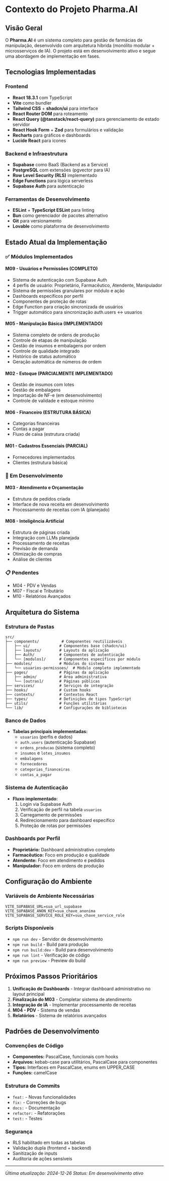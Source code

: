 # Contexto do Projeto Pharma.AI

## Visão Geral
O **Pharma.AI** é um sistema completo para gestão de farmácias de manipulação, desenvolvido com arquitetura híbrida (monólito modular + microsserviços de IA). O projeto está em desenvolvimento ativo e segue uma abordagem de implementação em fases.

## Tecnologias Implementadas

### Frontend
- **React 18.3.1** com TypeScript
- **Vite** como bundler
- **Tailwind CSS** + **shadcn/ui** para interface
- **React Router DOM** para roteamento
- **React Query (@tanstack/react-query)** para gerenciamento de estado servidor
- **React Hook Form** + **Zod** para formulários e validação
- **Recharts** para gráficos e dashboards
- **Lucide React** para ícones

### Backend e Infraestrutura
- **Supabase** como BaaS (Backend as a Service)
- **PostgreSQL** com extensões (pgvector para IA)
- **Row Level Security (RLS)** implementado
- **Edge Functions** para lógica serverless
- **Supabase Auth** para autenticação

### Ferramentas de Desenvolvimento
- **ESLint** + **TypeScript ESLint** para linting
- **Bun** como gerenciador de pacotes alternativo
- **Git** para versionamento
- **Lovable** como plataforma de desenvolvimento

## Estado Atual da Implementação

### ✅ Módulos Implementados

#### M09 - Usuários e Permissões (COMPLETO)
- Sistema de autenticação com Supabase Auth
- 4 perfis de usuário: Proprietário, Farmacêutico, Atendente, Manipulador
- Sistema de permissões granulares por módulo e ação
- Dashboards específicos por perfil
- Componentes de proteção de rotas
- Edge Function para criação sincronizada de usuários
- Trigger automático para sincronização auth.users ↔ usuarios

#### M05 - Manipulação Básica (IMPLEMENTADO)
- Sistema completo de ordens de produção
- Controle de etapas de manipulação
- Gestão de insumos e embalagens por ordem
- Controle de qualidade integrado
- Histórico de status automático
- Geração automática de números de ordem

#### M02 - Estoque (PARCIALMENTE IMPLEMENTADO)
- Gestão de insumos com lotes
- Gestão de embalagens
- Importação de NF-e (em desenvolvimento)
- Controle de validade e estoque mínimo

#### M06 - Financeiro (ESTRUTURA BÁSICA)
- Categorias financeiras
- Contas a pagar
- Fluxo de caixa (estrutura criada)

#### M01 - Cadastros Essenciais (PARCIAL)
- Fornecedores implementados
- Clientes (estrutura básica)

### 🚧 Em Desenvolvimento

#### M03 - Atendimento e Orçamentação
- Estrutura de pedidos criada
- Interface de nova receita em desenvolvimento
- Processamento de receitas com IA (planejado)

#### M08 - Inteligência Artificial
- Estrutura de páginas criada
- Integração com LLMs planejada
- Processamento de receitas
- Previsão de demanda
- Otimização de compras
- Análise de clientes

### 📋 Pendentes
- M04 - PDV e Vendas
- M07 - Fiscal e Tributário
- M10 - Relatórios Avançados

## Arquitetura do Sistema

### Estrutura de Pastas
```
src/
├── components/          # Componentes reutilizáveis
│   ├── ui/             # Componentes base (shadcn/ui)
│   ├── layouts/        # Layouts da aplicação
│   ├── Auth/           # Componentes de autenticação
│   └── [modulos]/      # Componentes específicos por módulo
├── modules/            # Módulos do sistema
│   └── usuarios-permissoes/  # Módulo completo implementado
├── pages/              # Páginas da aplicação
│   ├── admin/          # Área administrativa
│   └── [outras]/       # Páginas públicas
├── services/           # Serviços de integração
├── hooks/              # Custom hooks
├── contexts/           # Contextos React
├── types/              # Definições de tipos TypeScript
├── utils/              # Funções utilitárias
└── lib/                # Configurações de bibliotecas
```

### Banco de Dados
- **Tabelas principais implementadas:**
  - `usuarios` (perfis e dados)
  - `auth.users` (autenticação Supabase)
  - `ordens_producao` (sistema completo)
  - `insumos` e `lotes_insumos`
  - `embalagens`
  - `fornecedores`
  - `categorias_financeiras`
  - `contas_a_pagar`

### Sistema de Autenticação
- **Fluxo implementado:**
  1. Login via Supabase Auth
  2. Verificação de perfil na tabela `usuarios`
  3. Carregamento de permissões
  4. Redirecionamento para dashboard específico
  5. Proteção de rotas por permissões

### Dashboards por Perfil
- **Proprietário:** Dashboard administrativo completo
- **Farmacêutico:** Foco em produção e qualidade
- **Atendente:** Foco em atendimento e pedidos
- **Manipulador:** Foco em ordens de produção

## Configuração do Ambiente

### Variáveis de Ambiente Necessárias
```env
VITE_SUPABASE_URL=sua_url_supabase
VITE_SUPABASE_ANON_KEY=sua_chave_anonima
VITE_SUPABASE_SERVICE_ROLE_KEY=sua_chave_service_role
```

### Scripts Disponíveis
- `npm run dev` - Servidor de desenvolvimento
- `npm run build` - Build para produção
- `npm run build:dev` - Build para desenvolvimento
- `npm run lint` - Verificação de código
- `npm run preview` - Preview do build

## Próximos Passos Prioritários

1. **Unificação de Dashboards** - Integrar dashboard administrativo no layout principal
2. **Finalização do M03** - Completar sistema de atendimento
3. **Integração de IA** - Implementar processamento de receitas
4. **M04 - PDV** - Sistema de vendas
5. **Relatórios** - Sistema de relatórios avançados

## Padrões de Desenvolvimento

### Convenções de Código
- **Componentes:** PascalCase, funcionais com hooks
- **Arquivos:** kebab-case para utilitários, PascalCase para componentes
- **Tipos:** Interfaces em PascalCase, enums em UPPER_CASE
- **Funções:** camelCase

### Estrutura de Commits
- `feat:` - Novas funcionalidades
- `fix:` - Correções de bugs
- `docs:` - Documentação
- `refactor:` - Refatorações
- `test:` - Testes

### Segurança
- RLS habilitado em todas as tabelas
- Validação dupla (frontend + backend)
- Sanitização de inputs
- Auditoria de ações sensíveis

---

*Última atualização: 2024-12-26*
*Status: Em desenvolvimento ativo*
